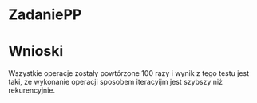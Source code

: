 # ZadaniePP
# Wnioski
Wszystkie operacje zostały powtórzone 100 razy i wynik z tego testu jest taki, że wykonanie operacji sposobem iteracyijm jest szybszy niż rekurencyjnie.

